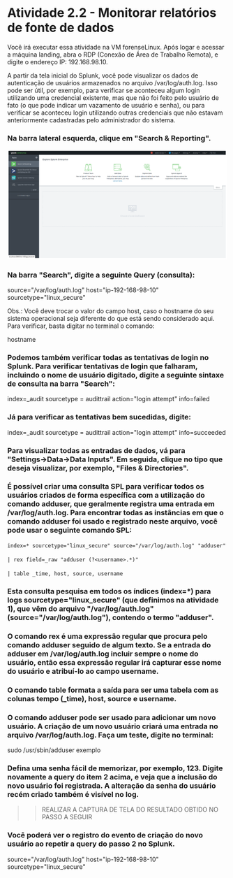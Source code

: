 # Atividade 2.2 - Monitorar relatórios de fonte de dados

Você irá executar essa atividade na VM forenseLinux. Após logar e acessar a máquina landing, abra o RDP (Conexão de Área de Trabalho Remota), e digite o endereço IP: 192.168.98.10.

A partir da tela inicial do Splunk, você pode visualizar os dados de autenticação de usuários armazenados no arquivo /var/log/auth.log. Isso pode ser útil, por exemplo, para verificar se aconteceu algum login utilizando uma credencial existente, mas que não foi feito pelo usuário de fato (o que pode indicar um vazamento de usuário e senha), ou para verificar se aconteceu login utilizando outras credenciais que não estavam anteriormente cadastradas pelo administrador do sistema.

### Na barra lateral esquerda, clique em "Search & Reporting".

<p>
<img width="700" src="https://github.com/FabriciaDev/HDB_especializa/blob/main/Atividade2/splunk10.PNG">
</p>

### Na barra "Search", digite a seguinte Query (consulta):

source="/var/log/auth.log" host="ip-192-168-98-10" sourcetype="linux_secure"

Obs.: Você deve trocar o valor do campo host, caso o hostname do seu sistema operacional seja diferente do que está sendo considerado aqui. Para verificar, basta digitar no terminal o comando:

hostname

### Podemos também verificar todas as tentativas de login no Splunk. Para verificar tentativas de login que falharam, incluindo o nome de usuário digitado, digite a seguinte sintaxe de consulta na barra "Search":

index=_audit sourcetype = audittrail action="login attempt" info=failed

### Já para verificar as tentativas bem sucedidas, digite:

index=_audit sourcetype = audittrail action="login attempt" info=succeeded

### Para visualizar todas as entradas de dados, vá para "Settings→Data→Data Inputs". Em seguida, clique no tipo que deseja visualizar, por exemplo, "Files & Directories".

### É possível criar uma consulta SPL para verificar todos os usuários criados de forma específica com a utilização do comando adduser, que geralmente registra uma entrada em /var/log/auth.log. Para encontrar todas as instâncias em que o comando adduser foi usado e registrado neste arquivo, você pode usar o seguinte comando SPL:

    index=* sourcetype="linux_secure" source="/var/log/auth.log" "adduser"

    | rex field=_raw "adduser (?<username>.*)" 

    | table _time, host, source, username

### Esta consulta pesquisa em todos os índices (index=*) para logs sourcetype="linux_secure" (que definimos na atividade 1), que vêm do arquivo "/var/log/auth.log" (source="/var/log/auth.log"), contendo o termo "adduser".

### O comando rex é uma expressão regular que procura pelo comando adduser seguido de algum texto. Se a entrada do adduser em /var/log/auth.log incluir sempre o nome do usuário, então essa expressão regular irá capturar esse nome do usuário e atribuí-lo ao campo username.

### O comando table formata a saída para ser uma tabela com as colunas tempo (_time), host, source e username.

### O comando adduser pode ser usado para adicionar um novo usuário. A criação de um novo usuário criará uma entrada no arquivo /var/log/auth.log. Faça um teste, digite no terminal:

sudo /usr/sbin/adduser exemplo

### Defina uma senha fácil de memorizar, por exemplo, 123. Digite novamente a query do item 2 acima, e veja que a inclusão do novo usuário foi registrada. A alteração da senha do usuário recém criado também é visível no log.

>> REALIZAR A CAPTURA DE TELA DO RESULTADO OBTIDO NO PASSO A SEGUIR

### Você poderá ver o registro do evento de criação do novo usuário ao repetir a query do passo 2 no Splunk.

source="/var/log/auth.log" host="ip-192-168-98-10" sourcetype="linux_secure"
